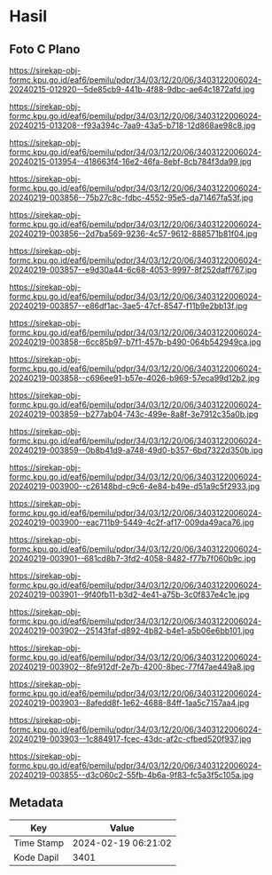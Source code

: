 # Hasil

## Foto C Plano

https://sirekap-obj-formc.kpu.go.id/eaf6/pemilu/pdpr/34/03/12/20/06/3403122006024-20240215-012920--5de85cb9-441b-4f88-9dbc-ae64c1872afd.jpg

https://sirekap-obj-formc.kpu.go.id/eaf6/pemilu/pdpr/34/03/12/20/06/3403122006024-20240215-013208--f93a394c-7aa9-43a5-b718-12d868ae98c8.jpg

https://sirekap-obj-formc.kpu.go.id/eaf6/pemilu/pdpr/34/03/12/20/06/3403122006024-20240215-013954--418663f4-16e2-46fa-8ebf-8cb784f3da99.jpg

https://sirekap-obj-formc.kpu.go.id/eaf6/pemilu/pdpr/34/03/12/20/06/3403122006024-20240219-003856--75b27c8c-fdbc-4552-95e5-da71467fa53f.jpg

https://sirekap-obj-formc.kpu.go.id/eaf6/pemilu/pdpr/34/03/12/20/06/3403122006024-20240219-003856--2d7ba569-9236-4c57-9612-888571b81f04.jpg

https://sirekap-obj-formc.kpu.go.id/eaf6/pemilu/pdpr/34/03/12/20/06/3403122006024-20240219-003857--e9d30a44-6c68-4053-9997-8f252daff767.jpg

https://sirekap-obj-formc.kpu.go.id/eaf6/pemilu/pdpr/34/03/12/20/06/3403122006024-20240219-003857--e86df1ac-3ae5-47cf-8547-f11b9e2bb13f.jpg

https://sirekap-obj-formc.kpu.go.id/eaf6/pemilu/pdpr/34/03/12/20/06/3403122006024-20240219-003858--6cc85b97-b7f1-457b-b490-064b542949ca.jpg

https://sirekap-obj-formc.kpu.go.id/eaf6/pemilu/pdpr/34/03/12/20/06/3403122006024-20240219-003858--c696ee91-b57e-4026-b969-57eca99d12b2.jpg

https://sirekap-obj-formc.kpu.go.id/eaf6/pemilu/pdpr/34/03/12/20/06/3403122006024-20240219-003859--b277ab04-743c-499e-8a8f-3e7912c35a0b.jpg

https://sirekap-obj-formc.kpu.go.id/eaf6/pemilu/pdpr/34/03/12/20/06/3403122006024-20240219-003859--0b8b41d9-a748-49d0-b357-6bd7322d350b.jpg

https://sirekap-obj-formc.kpu.go.id/eaf6/pemilu/pdpr/34/03/12/20/06/3403122006024-20240219-003900--c26148bd-c9c6-4e84-b49e-d51a9c5f2933.jpg

https://sirekap-obj-formc.kpu.go.id/eaf6/pemilu/pdpr/34/03/12/20/06/3403122006024-20240219-003900--eac711b9-5449-4c2f-af17-009da49aca76.jpg

https://sirekap-obj-formc.kpu.go.id/eaf6/pemilu/pdpr/34/03/12/20/06/3403122006024-20240219-003901--681cd8b7-3fd2-4058-8482-f77b7f060b9c.jpg

https://sirekap-obj-formc.kpu.go.id/eaf6/pemilu/pdpr/34/03/12/20/06/3403122006024-20240219-003901--9f40fb11-b3d2-4e41-a75b-3c0f837e4c1e.jpg

https://sirekap-obj-formc.kpu.go.id/eaf6/pemilu/pdpr/34/03/12/20/06/3403122006024-20240219-003902--25143faf-d892-4b82-b4e1-a5b06e6bb101.jpg

https://sirekap-obj-formc.kpu.go.id/eaf6/pemilu/pdpr/34/03/12/20/06/3403122006024-20240219-003902--8fe912df-2e7b-4200-8bec-77f47ae449a8.jpg

https://sirekap-obj-formc.kpu.go.id/eaf6/pemilu/pdpr/34/03/12/20/06/3403122006024-20240219-003903--8afedd8f-1e62-4688-84ff-1aa5c7157aa4.jpg

https://sirekap-obj-formc.kpu.go.id/eaf6/pemilu/pdpr/34/03/12/20/06/3403122006024-20240219-003903--1c884917-fcec-43dc-af2c-cfbed520f937.jpg

https://sirekap-obj-formc.kpu.go.id/eaf6/pemilu/pdpr/34/03/12/20/06/3403122006024-20240219-003855--d3c060c2-55fb-4b6a-9f83-fc5a3f5c105a.jpg


## Metadata

| Key        | Value               |
| ---------- | ------------------- |
| Time Stamp | 2024-02-19 06:21:02 |
| Kode Dapil | 3401                |



